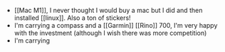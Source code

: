 - [[Mac M1]], I never thought I would buy a mac but I did and then installed [[linux]]. Also a ton of stickers!
- I'm carrying a compass and a [[Garmin]] [[Rino]] 700, I'm very happy with the investment (although I wish there was more competition)
- I'm carrying